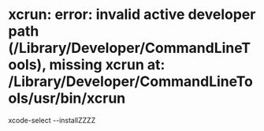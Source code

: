 # xcrun: error: invalid active developer path (/Library/Developer/CommandLineTools), missing xcrun at: /Library/Developer/CommandLineTools/usr/bin/xcrun
xcode-select --installZZZZ
